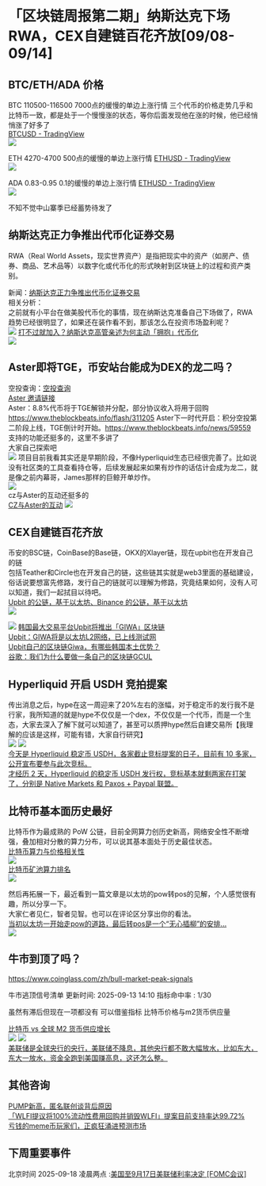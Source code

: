 # 「区块链周报第二期」纳斯达克下场RWA，CEX自建链百花齐放[09/08-09/14]
## BTC/ETH/ADA 价格

BTC 110500-116500 7000点的缓慢的单边上涨行情
三个代币的价格走势几乎和比特币一致，都是处于一个慢慢涨的状态，等你后面发现他在涨的时候，他已经悄悄涨了好多了  
[BTCUSD - TradingView](https://cn.tradingview.com/chart/YXZixbKv/?symbol=BTC)  
![](/imgs/web3/blockchain-weekly-report/2025-09-08/btc.png)  

ETH 4270-4700 500点的缓慢的单边上涨行情
[ETHUSD - TradingView](https://cn.tradingview.com/chart/YXZixbKv/?symbol=BTC)  
![](/imgs/web3/blockchain-weekly-report/2025-09-08/eth.png)  

ADA 0.83-0.95 0.1的缓慢的单边上涨行情
[ETHUSD - TradingView](https://cn.tradingview.com/chart/YXZixbKv/?symbol=BTC)  
![](/imgs/web3/blockchain-weekly-report/2025-09-08/ada.png)  

不知不觉中山寨季已经蓄势待发了

## 纳斯达克正力争推出代币化证券交易
RWA（Real World Assets，现实世界资产）是指把现实中的资产（如房产、债券、商品、艺术品等）以数字化或代币化的形式映射到区块链上的过程和资产类别。  

新闻：[纳斯达克正力争推出代币化证券交易](https://www.theblockbeats.info/flash/311335)  
相关分析：    
之前就有小平台在做美股代币化的事情，现在纳斯达克准备自己下场做了，RWA趋势已经很明显了，如果还在装作看不到，那该怎么在投资市场盈利呢？    
![](/imgs/web3/blockchain-weekly-report/2025-09-08/nasdaq.png)
[打不过就加入？纳斯达克高管亲述为何主动「拥抱」代币化](https://www.theblockbeats.info/news/59574)  
![](/imgs/web3/blockchain-weekly-report/2025-09-08/blockbeat.png)
## Aster即将TGE，币安站台能成为DEX的龙二吗？
空投查询：[空投查询](https://www.asterdex.com/zh-CN/airdrop)  
[Aster 邀请链接](https://www.asterdex.com/zh-CN/referral/da2345)  
Aster：8.8%代币将于TGE解锁并分配，部分协议收入将用于回购  https://www.theblockbeats.info/flash/311205
Aster下一时代开启：积分空投第二阶段上线，TGE倒计时开始。https://www.theblockbeats.info/news/59559
支持的功能还挺多的，这里不多讲了  
大家自己探索吧  
![](/imgs/web3/blockchain-weekly-report/2025-09-08/aster-funs.png)
项目目前我看其实还是早期阶段，不像Hyperliquid生态已经很完善了。比如说没有社区类的工具查看持仓等，后续发展起来如果有炒作的话估计会成为龙二，就是像之前内幕哥，James那样的巨鲸开单炒作。  
![](/imgs/web3/blockchain-weekly-report/2025-09-08/aster-2.png)  
cz与Aster的互动还挺多的  
[CZ与Aster的互动](https://x.com/search?q=from%3Acz_binance%20aster&src=typed_query)
![](/imgs/web3/blockchain-weekly-report/2025-09-08/cz-aster.png)  
## CEX自建链百花齐放
币安的BSC链，CoinBase的Base链，OKX的Xlayer链，现在upbit也在开发自己的链  
包括Teather和Circle也在开发自己的链，这些链其实就是web3里面的基础建设，俗话说要想富先修路，发行自己的链就可以理解为修路，究竟结果如何，没有人可以知道，我们一起拭目以待吧。  
[Upbit 的公链，基于以太坊、Binance 的公链，基于以太坊](https://x.com/_FORAB/status/1965235605115470169)  
![](/imgs/web3/blockchain-weekly-report/2025-09-08/chains.png)

![](/imgs/web3/blockchain-weekly-report/2025-09-08/list-of-chains-owned-by-cexs.png)
[韩国最大交易平台Upbit将推出「GIWA」区块链](https://www.theblockbeats.info/flash/311300)  
[Upbit：GIWA将是以太坊L2网络，已上线测试网](https://www.theblockbeats.info/flash/311334)  
[Upbit自己的区块链Giwa，有哪些韩国本土优势？](https://www.theblockbeats.info/news/59575)  
[谷歌：我们为什么要做一条自己的区块链GCUL](https://www.theblockbeats.info/news/59444)  


## Hyperliquid 开启 USDH 竞拍提案
传出消息之后，hype在这一周迎来了20%左右的涨幅，对于稳定币的发行我不是行家，我所知道的就是hype不仅仅是一个dex，不仅仅是一个代币，而是一个生态，大家去深入了解下就可以知道了，甚至可以质押hype然后自建交易所【我理解的应该是这样，可能有错，大家自行研究】  
![](/imgs/web3/blockchain-weekly-report/2025-09-08/hype.png)
![](/imgs/web3/blockchain-weekly-report/2025-09-08/usdh.png)  
[今天是 Hyperliquid 稳定币 USDH，各家截止竞标提案的日子，目前有 10 多家，公开宣布要参与此次竞标。](https://x.com/_FORAB/status/1965615548164952405)   
[才经历 2 天，Hyperliquid 的稳定币 USDH 发行权，竞标基本就剩两家在打架了，分别是 Native Markets 和 Paxos + Paypal 联盟。](https://x.com/_FORAB/status/1966429677838532747)  


## 比特币基本面历史最好
比特币作为最成熟的 PoW 公链，目前全网算力创历史新高，网络安全性不断增强，叠加相对分散的算力分布，可以说其基本面处于历史最佳状态。  
[比特币算力与价格相关性](https://www.coinglass.com/zh/pro/i/bitcoin-hashrate-price-comparison)  
![](/imgs/web3/blockchain-weekly-report/2025-09-08/bitcoin-hashrate-price-comparison.png)  
[比特币矿池算力排名](https://www.oklink.com/zh-hans/bitcoin/pool-list)  
![](/imgs/web3/blockchain-weekly-report/2025-09-08/btc-pool-list.png)

然后再拓展一下，最近看到一篇文章是以太坊的pow转pos的见解，个人感觉很有趣，所以分享一下。    
大家仁者见仁，智者见智。也可以在评论区分享出你的看法。  
[当初以太坊一开始走pow的道路，最后转pos是一个“无心插柳”的安排...](https://x.com/lanhubiji/status/1964571346035494963)    
![](/imgs/web3/blockchain-weekly-report/2025-09-08/eth-pow-to-pos.png)  

## 牛市到顶了吗？

https://www.coinglass.com/zh/bull-market-peak-signals

牛市逃顶信号清单
更新时间: 2025-09-13 14:10
指标命中率 : 1/30

虽然有滞后但现在一项都没有 可以借鉴指标 比特币价格与m2货币供应量

[比特币 vs 全球 M2 货币供应增长](https://www.coinglass.com/zh/pro/i/bitcoin-m2-supply-growth)  
![](/imgs/web3/blockchain-weekly-report/2025-09-08/btc-and-m2.png)
![](/imgs/web3/blockchain-weekly-report/2025-09-08/fish.png)  
[美联储是全球央行的央行，美联储不降息，其他央行都不敢大幅放水，比如东大，东大一放水，资金全跑到美国赚高息，这还怎么整。](https://x.com/Billions_2022_/status/1966306082449703201)  
## 其他咨询
[PUMP新高，匿名联创谈背后原因](https://www.theblockbeats.info/news/59616)  
[「WLFI提议将100%流动性费用回购并销毁WLFI」提案目前支持率达99.72%](https://www.theblockbeats.info/flash/312175)  
[亏钱的meme币玩家们，正疯狂涌进预测市场](https://www.theblockbeats.info/news/59594)  

## 下周重要事件
北京时间 2025-09-18 凌晨两点 :[美国至9月17日美联储利率决定 [FOMC会议]](https://rili.jin10.com/day/2025-09-18)


